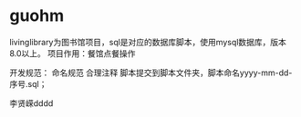 # guohm



livinglibrary为图书馆项目，sql是对应的数据库脚本，使用mysql数据库，版本8.0以上。
项目作用：餐馆点餐操作


开发规范：
    命名规范
	合理注释
	脚本提交到脚本文件夹，脚本命名yyyy-mm-dd-序号.sql；
	
   李贤嵘dddd